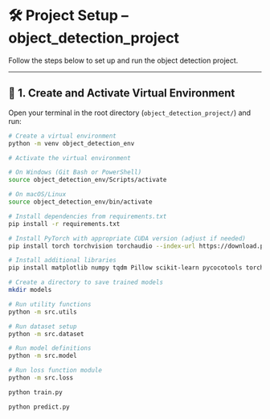 # 🛠️ Project Setup – object_detection_project

Follow the steps below to set up and run the object detection project.

---

## 📁 1. Create and Activate Virtual Environment

Open your terminal in the root directory (`object_detection_project/`) and run:

```bash
# Create a virtual environment
python -m venv object_detection_env

# Activate the virtual environment

# On Windows (Git Bash or PowerShell)
source object_detection_env/Scripts/activate

# On macOS/Linux
source object_detection_env/bin/activate

# Install dependencies from requirements.txt
pip install -r requirements.txt

# Install PyTorch with appropriate CUDA version (adjust if needed)
pip install torch torchvision torchaudio --index-url https://download.pytorch.org/whl/cu118

# Install additional libraries
pip install matplotlib numpy tqdm Pillow scikit-learn pycocotools torchmetrics

# Create a directory to save trained models
mkdir models

# Run utility functions
python -m src.utils

# Run dataset setup
python -m src.dataset

# Run model definitions
python -m src.model

# Run loss function module
python -m src.loss

python train.py

python predict.py

